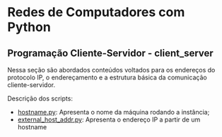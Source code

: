 # Redes de Computadores com Python

## Programação Cliente-Servidor - client_server

Nessa seção são abordados conteúdos voltados para os endereços do protocolo IP,
o endereçamento e a estrutura básica da comunicação cliente-servidor.

Descrição dos scripts:

- [hostname.py](./client_server/hostname.py): Apresenta o nome da máquina rodando a instância;
- [external_host_addr.py](./client_server/external_host_addr.py): Apresenta o endereço IP a partir de um hostname
